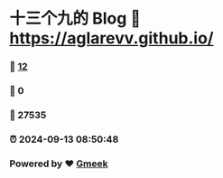 # 十三个九的 Blog :link: https://aglarevv.github.io/ 
### :page_facing_up: [12](https://aglarevv.github.io//tag.html) 
### :speech_balloon: 0 
### :hibiscus: 27535 
### :alarm_clock: 2024-09-13 08:50:48 
### Powered by :heart: [Gmeek](https://github.com/Meekdai/Gmeek)
